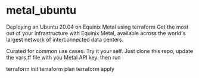 # metal_ubuntu
Deploying an Ubuntu 20.04 on Equinix Metal using terraform
Get the most out of your infrastructure with Equinix Metal, available across the world's largest network of interconnected data centers.

Curated for common use cases. Try it your self. Just clone this repo, update the vars.tf file with you Metal API key. then run

terraform init
terraform plan
terraform apply
